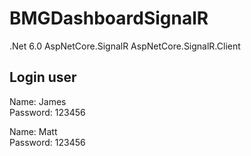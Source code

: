 # BMGDashboardSignalR
.Net 6.0
AspNetCore.SignalR
AspNetCore.SignalR.Client

## Login user
Name: James<br/>
Password: 123456

Name: Matt<br/>
Password: 123456
